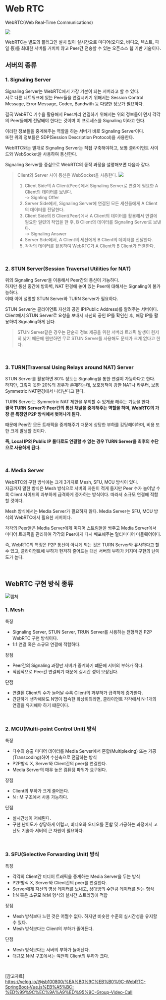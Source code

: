 # Web RTC

WebRTC(Web Real-Time Communications)
  
![](https://velog.velcdn.com/images/jsb100800/post/eb72ec7d-c0b9-4038-9851-df1b27524b7e/image.webp)

WebRTC는 별도의 플러그인 설치 없이 실시간으로 미디어(오디오, 비디오, 텍스트, 파일 등)를 최대한 서버를 거치치 않고 Peer간 전송할 수 있는 오픈소스 웹 기반 기술이다.

## 서버의 종류
### 1. Signaling Server 

Signaling Server는 WebRTC에서 가장 기본이 되는 서버라고 할 수 있다.  
서로 다른 네트워크에 있는 Peer들을 연결시키기 위해서는 Session Control Message, Error Message, Codec, Bandwith 등 다양한 정보가 필요하다.  

결국 WebRTC 기수을 활용해서 Peer끼리 연결하기 위해서는 위의 정보들이 먼저 각각의 Peer들에게 전달돼야 한다는 것이며 이 프로세스를 Signaling 이라고 한다.  

이러한 정보들을 중계해주는 역할을 하는 서버가 바로 Signaling Server이다.  
또한 위의 정보들은 SDP(Session Description Protocol)을 사용한다.  

WebRTC와는 별개로 Signaling Server는 직접 구축해야하고, 보통 클라이언트 사이드와 WebSocket을 사용하여 통신한다.  

Signaling Server를 중심으로 WebRTC의 동작 과정을 설명해보면 다음과 같다.

> Client와 Server 사이 통신은 WebSocket을 사용한다.
> ![](https://velog.velcdn.com/images/jsb100800/post/530ee447-7034-4542-878e-19baba3b116f/image.png)
> 1. Client Side의 A Client(Peer)에서 Signaling Server로 연결에 필요한 A Client의 데이터를 보낸다.  
-> Signling Offer
> 2. Server Side에서, Signaling Server에 연결된 모든 세션들에게 A Client의 데이터를 전달한다.
> 3. Client Side의 B Client(Peer)에서 A Client의 데이터를 활용해서 연결에 필요한 일련의 작업을 한 후, B Client의 데이터를 Signaling Server로 보낸다.  
> -> Signaling Answer
> 4. Server Side에서, A Client의 세션에게 B Client의 데이터를 전달한다.
> 5. 각각의 데이터를 활용하여 WebRTC가 A Client와 B Client가 연결한다. 

<br>

### 2. STUN Server(Session Traversal Utilities for NAT)
위의 Signaling Server을 이용해서 Peer간의 통신이 가능하다.  
하지만 통신 중간에 방화벽, NAT 환경에 놓여 있는 Peer에 대해서는 Signaling이 불가능하다.  
이때 이어 설명할 STUN Server와 TURN Server가 필요하다.  

STUN Server는 클라이언트 자신의 공인 IP(Public Address)를 알려주는 서버이다.
Client에서 STUN Server로 요청을 보내서 자신의 공인 IP를 확인한 후, 해당 IP를 활용하여 Signaling하게 된다.  

> STUN Server같은 경우는 단순히 정보 제공을 위한 서버라 트래픽 발생이 현저히 낮기 때문에 웬만하면 무료 STUN Server를 사용해도 문제가 크게 없다고 한다.

<br>

### 3. TURN(Traversal Using Relays around NAT) Server
STUN Server를 활용하면 80% 정도는 Signaling을 통한 연결이 가능하다고 한다.  
하지만, 그렇지 못한 20%의 경우가 존재하는데, 보호정책이 강한 NAT나 라우터, 보통 Symmetric NAT환경에서 나타난다고 한다.  

TURN Server는 Symmetric NAT 제한을 우회할 수 있게끔 해주는 기능을 한다.  
**결국 TURN Server가 Peer간의 통신 채널을 중계해주는 역할을 하며, WebRTC의 가장 큰 특징인 P2P 방식에서 벗어나게 된다.**

때문에 Peer간 모든 트래픽을 중계해주기 때문에 상당한 부하를 감당해야하며, 비용 또한 크게 발생할 것이다.  

**즉, Local IP와 Public IP 둘다로도 연결할 수 없는 경우 TURN Server을 최후의 수단으로 사용하게 된다.**  

<br>

### 4. Media Server
WebRTC의 구현 방식에는 크게 3가지로 Mesh, SFU, MCU 방식이 있다.  
지금까지 말한 방식은 Mesh 방식으로 서버의 자원이 적게 들지만 Peer 수가 늘어날 수록 Client 사이드의 과부하게 급격하게 증가하는 방식이다. 따라서 소규모 연결에 적합할 것이다.  

Mesh 방식에서는 Media Server가 필요하지 않다.
Media Server는 SFU, MCU 방식의 WebRTC에서 필요한 서버이다.  

각각의 Peer들은 Media Server에게 미디어 스트림들을 쏴주고 Media Server에서 미디어 트래픽을 관리하여 각각의 Peer에게 다시 배포해주는 멀티미디어 미들웨어이다.  

즉, WebRTC의 특징은 P2P 통신이 아니게 되는 것은 TURN Server와 유사하다고 할 수 있고, 클라이언트에 부하가 현저히 줄어드는 대신 서버의 부하가 커지며 구현의 난이도가 높다.  

<br>

## WebRTC 구현 방식 종류
![캡처](https://user-images.githubusercontent.com/94176133/211991461-bf472326-edc9-4ca3-92a0-bbef7c7ce04f.PNG)

### 1. Mesh
특징  
- Signaling Server, STUN Server, TRUN Server를 사용하는 전형적인 P2P WebRTC 구현 방식이다.
- 1:1 연결 혹은 소규모 연결에 적합하다.  

장점
- Peer간의 Signaling 과정만 서버가 중계하기 떄문에 서버의 부하가 적다.
- 직접적으로 Peer간 연결되기 때문에 실시간 성이 보장된다.
  
단점
- 연결된 Client의 수가 늘어날 수록 Client의 과부하가 급격하게 증가한다.
- 간단하게 생각해봐도 N명이 접속한 화상회의라면, 클라이언트 각각에서 N-1개의 연결을 유지해야 하기 떄문이다.


<br>

### 2. MCU(Multi-point Control Unit) 방식
특징
- 다수의 송출 미디어 데이터를 Media Server에서 혼합(Multiplexing) 또는 가공(Transcoding)하여 수신측으로 전달하는 방식
- P2P방식 X, Server와 Client간의 peer을 연결한다.
- Media Server의 매우 높은 컴퓨팅 파워가 요구된다.
  
장점
- Client의 부하가 크게 줄어든다.
- N : M 구조에서 사용 가능하다.

단점
- 실시간성이 저해된다.
- 구현 난이도가 상당하게 어렵고, 비디오와 오디오를 혼합 및 가공하는 과정에서 고난도 기술과 서버의 큰 자원이 필요하다.

<br>

### 3. SFU(Selective Forwarding Unit) 방식
특징
- 각각의 Client간 미디어 트래픽을 중계하는 Media Server을 두는 방식
- P2P방식 X, Server와 Client간의 peer를 연결한다.
- Server에게 자신의 영상 데이터를 보내고, 상대방의 수만큼 데이터를 받는 형식
- 1:N 혹은 소규모 N:M 형식의 실시간 스트리밍에 적합
  
장점
- Mesh 방식보다 느린 것은 어쩔수 없다. 하지만 비슷한 수준의 실시간성을 유지할 수 있다.
- Mesh 방식보다는 Client의 부하가 줄어든다.

단점
- Mesh 방식보다는 서버의 부하가 늘어난다.
- 대규모 N:M 구조에서는 여전히 Client의 부하가 크다.

<br>



[참고자료]  
https://velog.io/@jsb100800/%EA%B0%9C%EB%B0%9C-WebRTC-SpringBoot-Vue.js%EB%A5%BC-%ED%99%9C%EC%9A%A9%ED%95%9C-Group-Video-Call